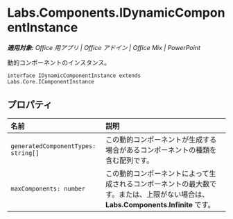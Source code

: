 ﻿
# Labs.Components.IDynamicComponentInstance

 _**適用対象:** Office 用アプリ | Office アドイン | Office Mix | PowerPoint_

動的コンポーネントのインスタンス。

```
interface IDynamicComponentInstance extends Labs.Core.IComponentInstance
```


## プロパティ


|名前|説明|
|:-----|:-----|
| `generatedComponentTypes: string[]`|この動的コンポーネントが生成する場合があるコンポーネントの種類を含む配列です。|
| `maxComponents: number`|この動的コンポーネントによって生成されるコンポーネントの最大数です。または、上限がない場合は、**Labs.Components.Infinite** です。|
